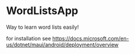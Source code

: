 # WordListsApp
 Way to learn word lists easily!

for installation see https://docs.microsoft.com/en-us/dotnet/maui/android/deployment/overview
